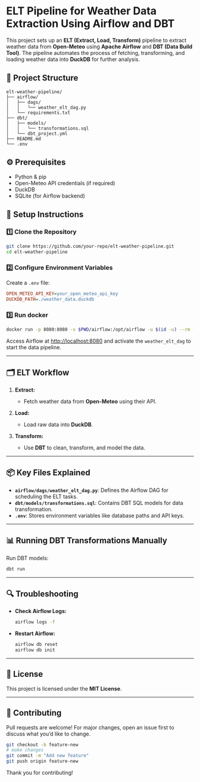 # ELT Pipeline for Weather Data Extraction Using Airflow and DBT

This project sets up an **ELT (Extract, Load, Transform)** pipeline to extract weather data from **Open-Meteo** using **Apache Airflow** and **DBT (Data Build Tool)**. The pipeline automates the process of fetching, transforming, and loading weather data into **DuckDB** for further analysis.

## 🚀 **Project Structure**

```
elt-weather-pipeline/
├── airflow/
│   ├── dags/
│   │   └── weather_elt_dag.py
│   └── requirements.txt
├── dbt/
│   ├── models/
│   │   └── transformations.sql
│   └── dbt_project.yml
├── README.md
└── .env
```

## ⚙️ **Prerequisites**

- Python & pip
- Open-Meteo API credentials (if required)
- DuckDB
- SQLite (for Airflow backend)

## 🔑 **Setup Instructions**

### 1️⃣ Clone the Repository

```bash
git clone https://github.com/your-repo/elt-weather-pipeline.git
cd elt-weather-pipeline
```

### 2️⃣ Configure Environment Variables

Create a `.env` file:

```ini
OPEN_METEO_API_KEY=your_open_meteo_api_key
DUCKDB_PATH=./weather_data.duckdb
```

### 3️⃣ Run docker

```bash
docker run -p 8080:8080 -v $PWD/airflow:/opt/airflow -u $(id -u) --rm --restart no apache/airflow standalone
```

Access Airflow at [http://localhost:8080](http://localhost:8080) and activate the `weather_elt_dag` to start the data pipeline.

---

## 🗂️ **ELT Workflow**

1. **Extract:**

   - Fetch weather data from **Open-Meteo** using their API.

2. **Load:**

   - Load raw data into **DuckDB**.

3. **Transform:**
   - Use **DBT** to clean, transform, and model the data.

---

## 📦 **Key Files Explained**

- **`airflow/dags/weather_elt_dag.py`**: Defines the Airflow DAG for scheduling the ELT tasks.
- **`dbt/models/transformations.sql`**: Contains DBT SQL models for data transformation.
- **`.env`**: Stores environment variables like database paths and API keys.

---

## 📊 **Running DBT Transformations Manually**

Run DBT models:

```bash
dbt run
```

---

## 🔍 **Troubleshooting**

- **Check Airflow Logs:**
  ```bash
  airflow logs -f
  ```
- **Restart Airflow:**
  ```bash
  airflow db reset
  airflow db init
  ```

---

## 📝 **License**

This project is licensed under the **MIT License**.

---

## 🙌 **Contributing**

Pull requests are welcome! For major changes, open an issue first to discuss what you’d like to change.

```bash
git checkout -b feature-new
# make changes
git commit -m "Add new feature"
git push origin feature-new
```

Thank you for contributing!
